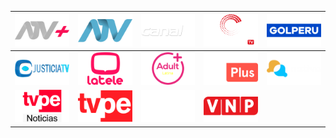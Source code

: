 | ![](https://raw.githubusercontent.com/RevGear/logo/master/Countries/PE/ATV-Plus.png) | ![](https://raw.githubusercontent.com/RevGear/logo/master/Countries/PE/ATV.png) | ![](https://raw.githubusercontent.com/RevGear/logo/master/Countries/PE/Canal-N.png) | ![](https://raw.githubusercontent.com/RevGear/logo/master/Countries/PE/Congreso-TV.png) | ![](https://raw.githubusercontent.com/RevGear/logo/master/Countries/PE/Gol-Peru.png) | 
|:---:|:---:|:---:|:---:|:---:| 
| ![](https://raw.githubusercontent.com/RevGear/logo/master/Countries/PE/Justicia-TV.png) | ![](https://raw.githubusercontent.com/RevGear/logo/master/Countries/PE/La-Tele.png) | ![](https://raw.githubusercontent.com/RevGear/logo/master/Countries/PE/Latina.png) | ![](https://raw.githubusercontent.com/RevGear/logo/master/Countries/PE/Movistar-Plus.png) | ![](https://raw.githubusercontent.com/RevGear/logo/master/Countries/PE/Nativa.png) | 
| ![](https://raw.githubusercontent.com/RevGear/logo/master/Countries/PE/TV-Peru-Noticias.png) | ![](https://raw.githubusercontent.com/RevGear/logo/master/Countries/PE/TV-Peru.png) | ![](https://raw.githubusercontent.com/RevGear/logo/master/Countries/PE/Unitel.png) | ![](https://raw.githubusercontent.com/RevGear/logo/master/Countries/PE/VNP.png)  | 
